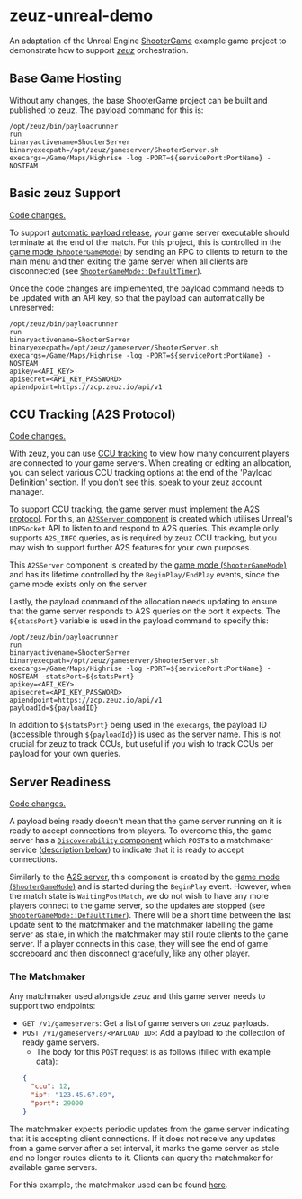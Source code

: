 # zeuz-unreal-demo
An adaptation of the Unreal Engine [ShooterGame](https://docs.unrealengine.com/en-US/Resources/SampleGames/ShooterGame/index.html) example game project to demonstrate how to support [_zeuz_](https://zeuz.io/) orchestration.


## Base Game Hosting
Without any changes, the base ShooterGame project can be built and published to zeuz. The payload command for this is:
```
/opt/zeuz/bin/payloadrunner
run
binaryactivename=ShooterServer
binaryexecpath=/opt/zeuz/gameserver/ShooterServer.sh
execargs=/Game/Maps/Highrise -log -PORT=${servicePort:PortName} -NOSTEAM
```


## Basic zeuz Support
[Code changes.](https://github.com/improbable/zeuz-unreal-demo/pull/3)

To support [automatic payload release](https://doc.zeuz.io/docs/payload-definition#automatic-payload-release), your game server executable should terminate at the end of the match. 
For this project, this is controlled in the [game mode (`ShooterGameMode`)](Source/ShooterGame/Private/Online/ShooterGameMode.cpp) by sending an RPC to clients to return to the main menu and then exiting the game server when all clients are disconnected (see [`ShooterGameMode::DefaultTimer`](Source/ShooterGame/Private/Online/ShooterGameMode.cpp)).

Once the code changes are implemented, the payload command needs to be updated with an API key, so that the payload can automatically be unreserved:
```
/opt/zeuz/bin/payloadrunner
run
binaryactivename=ShooterServer
binaryexecpath=/opt/zeuz/gameserver/ShooterServer.sh
execargs=/Game/Maps/Highrise -log -PORT=${servicePort:PortName} -NOSTEAM
apikey=<API_KEY>
apisecret=<API_KEY_PASSWORD>
apiendpoint=https://zcp.zeuz.io/api/v1
```


## CCU Tracking (A2S Protocol)
[Code changes.](https://github.com/improbable/zeuz-unreal-demo/pull/4)

With zeuz, you can use [CCU tracking](https://doc.zeuz.io/docs/ccu-tracking) to view how many concurrent players are connected to your game servers.
When creating or editing an allocation, you can select various CCU tracking options at the end of the 'Payload Definition' section.
If you don't see this, speak to your zeuz account manager.

To support CCU tracking, the game server must implement the [A2S protocol](https://developer.valvesoftware.com/wiki/Server_queries).
For this, an [`A2SServer` component](Source/ShooterGame/Private/Online/A2S/A2SServer.h) is created which utilises Unreal's `UDPSocket` API to listen to and respond to A2S queries.
This example only supports `A2S_INFO` queries, as is required by zeuz CCU tracking, but you may wish to support further A2S features for your own purposes.

This `A2SServer` component is created by the [game mode (`ShooterGameMode`)](Source/ShooterGame/Private/Online/ShooterGameMode.cpp) and has its lifetime controlled by the `BeginPlay/EndPlay` events, since the game mode exists only on the server.

Lastly, the payload command of the allocation needs updating to ensure that the game server responds to A2S queries on the port it expects. 
The `${statsPort}` variable is used in the payload command to specify this:
```
/opt/zeuz/bin/payloadrunner
run
binaryactivename=ShooterServer
binaryexecpath=/opt/zeuz/gameserver/ShooterServer.sh
execargs=/Game/Maps/Highrise -log -PORT=${servicePort:PortName} -NOSTEAM -statsPort=${statsPort}
apikey=<API_KEY>
apisecret=<API_KEY_PASSWORD>
apiendpoint=https://zcp.zeuz.io/api/v1
payloadId=${payloadID}
```
In addition to `${statsPort}` being used in the `execargs`, the payload ID (accessible through `${payloadId}`) is used as the server name.
This is not crucial for zeuz to track CCUs, but useful if you wish to track CCUs per payload for your own queries.


## Server Readiness
[Code changes.](https://github.com/improbable/zeuz-unreal-demo/pull/5)

A payload being ready doesn't mean that the game server running on it is ready to accept connections from players.
To overcome this, the game server has a [`Discoverability` component](Source/ShooterGame/Private/Online/Discoverability/Discoverability.h) which `POST`s to a matchmaker service ([description below](#the-matchmaker)) to indicate that it is ready to accept connections.

Similarly to the [A2S server](#ccu-tracking-a2s-protocol), this component is created by the [game mode (`ShooterGameMode`)](Source/ShooterGame/Private/Online/ShooterGameMode.cpp) and is started during the `BeginPlay` event.
However, when the match state is `WaitingPostMatch`, we do not wish to have any more players connect to the game server, so the updates are stopped (see [`ShooterGameMode::DefaultTimer`](Source/ShooterGame/Private/Online/ShooterGameMode.cpp)).
There will be a short time between the last update sent to the matchmaker and the matchmaker labelling the game server as stale, in which the matchmaker may still route clients to the game server.
If a player connects in this case, they will see the end of game scoreboard and then disconnect gracefully, like any other player. 

### The Matchmaker
Any matchmaker used alongside zeuz and this game server needs to support two endpoints:
- `GET /v1/gameservers`: Get a list of game servers on zeuz payloads. 
- `POST /v1/gameservers/<PAYLOAD ID>`: Add a payload to the collection of ready game servers.
    - The body for this `POST` request is as follows (filled with example data):
    ```json
    {
      "ccu": 12,
      "ip": "123.45.67.89",
      "port": 29000
    }
    ```

The matchmaker expects periodic updates from the game server indicating that it is accepting client connections. 
If it does not receive any updates from a game server after a set interval, it marks the game server as stale and no longer routes clients to it.
Clients can query the matchmaker for available game servers.

For this example, the matchmaker used can be found [here](https://github.com/improbable/zeuz-demo).
